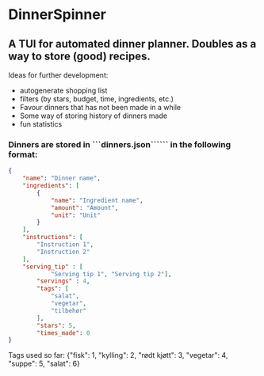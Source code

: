 # DinnerSpinner

## A TUI for automated dinner planner. Doubles as a way to store (good) recipes. 

Ideas for further development:
- autogenerate shopping list
- filters (by stars, budget, time, ingredients, etc.)
- Favour dinners that has not been made in a while
- Some way of storing history of dinners made
- fun statistics 


### Dinners are stored in ```dinners.json`````` in the following format:

```json
{
    "name": "Dinner name",
    "ingredients": [
        {
            "name": "Ingredient name",
            "amount": "Amount",
            "unit": "Unit"
        }
    ],
    "instructions": [
        "Instruction 1",
        "Instruction 2"
    ],
    "serving_tip" : [
            "Serving tip 1", "Serving tip 2"],
        "servings" : 4, 
        "tags": [
            "salat",
            "vegetar",
            "tilbehør"
        ],
        "stars": 5,
        "times_made": 0
}
```

Tags used so far: {"fisk": 1, "kylling": 2, "rødt kjøtt": 3, "vegetar": 4, "suppe": 5, "salat": 6}
